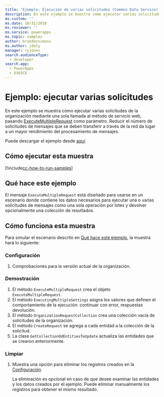 ```yaml
---
title: 'Ejemplo: Ejecución de varias solicitudes (Common Data Service) | Microsoft Docs'
description: En este ejemplo se muestra cómo ejecutar varias solicitudes de mensaje de la organización mediante una sola llamada al método de servicio web.
ms.custom: ''
ms.date: 10/31/2018
ms.reviewer: ''
ms.service: powerapps
ms.topic: samples
author: brandonsimons
ms.author: jdaly
manager: ryjones
search.audienceType:
  - developer
search.app:
  - PowerApps
  - D365CE
---
```

# <a name="sample-execute-multiple-requests"></a>Ejemplo: ejecutar varias solicitudes

En este ejemplo se muestra cómo ejecutar varias solicitudes de la organización mediante una sola llamada al método de servicio web, pasando [ExecuteMultipleRequest](https://docs.microsoft.com/dotnet/api/microsoft.xrm.sdk.messages.executemultiplerequest?view=dynamics-general-ce-9) como parámetro. Reducir el número de solicitudes de mensajes que se deben transferir a través de la red da lugar a un mayor rendimiento del procesamiento de mensajes.

Puede descargar el ejemplo desde [aquí](https://github.com/Microsoft/PowerApps-Samples/tree/master/cds/orgsvc/C%23/ExecutemultipleRequests).

## <a name="how-to-run-this-sample"></a>Cómo ejecutar esta muestra

[!include[cc-how-to-run-samples](../../includes/cc-how-to-run-samples.md)]

## <a name="what-this-sample-does"></a>Qué hace este ejemplo

El mensaje `ExecuteMultipleRequest` está diseñado para usarse en un escenario donde contiene los datos necesarios para ejecutar una o varias solicitudes de mensajes como una sola operación por lotes y devolver opcionalmente una colección de resultados.

## <a name="how-this-sample-works"></a>Cómo funciona esta muestra

Para simular el escenario descrito en [Qué hace este ejemplo](#what-this-sample-does), la muestra hará lo siguiente:

### <a name="setup"></a>Configuración

1. Comprobaciones para la versión actual de la organización.

### <a name="demonstrate"></a>Demostración

1. El método `ExecuteMultipleRequest` crea el objeto `ExecuteMultipleRequest`.
1. El método `ExecutingMultipleSettings` asigna los valores que definen el comportamiento de la ejecución: continuar con error, respuestas devolución.
1. El método `OrganizationRequestCollection` crea una colección vacía de solicitudes de la organización.
1. El método `CreateRequest` se agrega a cada entidad a la colección de la solicitud.
1. La clase `GetCollectionOdEntitiesToUpdate` actualiza las entidades que se crearon anteriormente.


### <a name="clean-up"></a>Limpiar

1. Muestra una opción para eliminar los registros creados en la [Configuración](#setup).

    La eliminación es opcional en caso de que desee examinar las entidades y los datos creados por el ejemplo. Puede eliminar manualmente los registros para obtener el mismo resultado.
